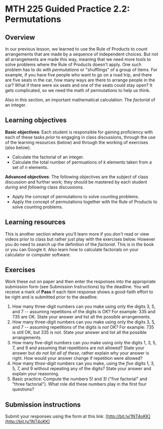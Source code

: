 # MTH 225 Guided Practice 2.2: Permutations 

## Overview

In our previous lesson, we learned to use the Rule of Products to count arrangements that are made by a sequence of independent choices. But not all arrangements are made this way, meaning that we need more tools to solve problems where the Rule of Products doesn't apply. One such problem has to do with _permutations_ or "shufflings" of a group of items. For example, if you have five people who want to go on a road trip, and there are five seats in the car, how many ways are there to arrange people in the car? What if there were six seats and one of the seats could stay open? It gets complicated, so we need the math of permutations to help us think. 

Also in this section, an important mathematical calculation: The _factorial_ of an integer. 

## Learning objectives

__Basic objectives__: Each student is responsible for gaining proficiency with each of these tasks _prior_ to engaging in class discussions, through the use of the learning resources (below) and through the working of exercises (also below). 

+ Calculate the factorial of an integer.
+ Calculate the total number of permuations of $k$ elements taken from a set of $n$ elements. 

__Advanced objectives__: The following objectives are the subject of class discussion and further work; they should be mastered by each student _during_ and _following_ class discussions. 

+ Apply the concept of permutations to solve counting problems. 
+ Apply the concept of permutations together with the Rule of Products to solve counting problems. 

## Learning resources 

This is another section where you'll learn more if you _don't_ read or view videos prior to class but rather just play with the exercises below. However you do need to search up the definition of the _factorial_. This is in the book or you can Google it. Also learn how to calculate factorials on your calculator or computer software. 

## Exercises

Work these out on paper and then enter the responses into the appropriate submission form (see Submission Instructions) by the deadline. You will receive a mark of __Pass__ if each item response shows a good-faith effort to be right and is submitted prior to the deadline. 

1. How many three-digit numbers can you make using only the digits 3, 5, and 7 -- assuming repetitions of the digits is OK? For example: 335 and 735 are OK. State your answer and list all the possible arrangements. 
2. How many three-digit numbers can you make using only the digits 3, 5, and 7 -- assuming repetitions of the digits is _not_ OK? For example: 735 is still OK, but 335 is not. State your answer and list all the possible arrangements. 
3. How many five-digit numbers can you make using only the digits 1, 3, 5, 7, and 9 and assuming that repetitions are not allowed? State your answer but _do not list all of these_, rather explain why your answer is right. How would your answer change if repetition were allowed? 
4. How many _three_-digit numbers can you make, using the _five_ digits 1, 3, 5, 7, and 9 without repeating any of the digits? State your answer and explain your reasoning. 
5. Basic practice: Compute the numbers 5! and 3! ("five factorial" and "three factorial"). What role did these numbers play in the first four questions? 


## Submission instructions

Submit your responses using the form at this link: [http://bit.ly/1NT4oKK](http://bit.ly/1NT4oKK)